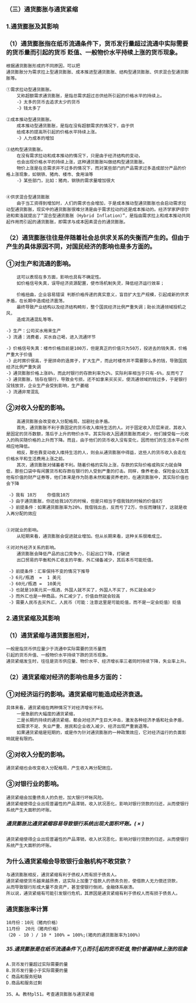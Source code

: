 ### （三）通货膨胀与通货紧缩
### 1.通货膨胀及其影响
### （1）通货膨胀指在纸币流通条件下，货币发行量超过流通中实际需要的货币量而引起的货币 贬值、一般物价水平持续上涨的货币现象。

    根据通货膨胀形成的不同原因，可以把
    通货膨胀分为需求拉上型通货膨胀、成本推进型通货膨胀、结构型通货膨胀、供求混合型通货膨胀等。
    
    ①需求拉动型通货膨胀。
        又称超额需求通货膨胀，是指总需求超过总供给所引起的价格水平的持续上。
        -》太多的货币去追求太少的货币
        -》钱太多了
        
    ②成本推动型通货膨胀。
        成本推动型通货膨胀，是指在没有超额需求的情况下，由于供
        给成本的提高所引起的价格水平持续上涨。
        -》人力成本的增加
        
    ③结构型通货膨胀。
        在没有需求拉动和成本推动的情况下，只是由于经济结构的变动，
        也会出现价格水平的持续上涨，这种通货膨胀叫做结构型通货膨胀。
        物价上涨是在总需求并不过多的情况下，而对某些部门的产品需求过多造成部分产品的价格上涨现象，如钢铁、猪肉、楼市、食用油等
        -》某些部门，比如：猪肉，钢铁的需求量增加很大
        
        
    ④供求混合型通货膨胀
        由于当工资得到增加时，人们的需求也会增加，于是成本推动型通货膨胀也会启动需求拉动型通货膨胀，现实中的通货膨胀很难分清是由于需求拉动的还是成本推动的。经济学家萨缪尔逊和索洛就提出了“混合型通货膨胀（Hybrid Inflation）”，是指由需求拉上和成本推动共同起作用而引起的通货膨胀，即需求与成本因素混合的通货膨胀。

### （2）通货膨胀往往是伴随着社会总供求关系的失衡而产生的。但由于产生的具体原因不同，对国民经济的影响也是多方面的。
### ①对生产和流通的影响。
        这可以表现在多方面，影响也具有不确定性。
        如价格信号失真，误导经济资源配置，使市场机制失灵，降低经济运行效率；
        
        价格扭曲，企业容易错误 判断价格传递的真实意义，盲目扩大生产规模，引起成新的供求矛盾，在长期中造成经济震荡，
        最终导致产业结构以及经济结构畸形，整个国民经济比例严重失调；助长流通领域投机之风，
        造成流通混乱等等。
    
    -》生产：公司买水用来生产
    -》流通：消费者，买水自己喝，进入流通环节
    
    -》价格信号失真：楼市价格目前是100万，但是真正的价值只为50万，投进去的钱失真，价格严重大于价值
    -》此时房价很高，于是拼命的造房子，扩大生产，而此时楼市并不需要那么多的钱，导致国民经济比例严重失调
    -》通货膨胀价格上涨8%，而此时银行的存款利率为2%，实际利率相当于只有-6%，反而亏了
    -》通货膨胀，钱存在银行，导致会亏损，还不如拿来买买买，使流通领域的钱过多，于是银行没钱放贷，企业生产会受到影响，生产萎缩
    -》流通非常混乱
   
        
        
        
### ②对收入分配的影响。
        高通货膨胀会改变收入分配格局，加剧社会矛盾。
        首先，通货膨胀不利于靠固定的货币收入维持生活的人。对于固定收入阶层来说，其收入是固定的货币数额，落后于上升的物价水平。其实际收入因通货膨胀而减少，他们接受每一元收入的购买随价格的上升而下降。而且，由于他们的货币收入没有变化，因而他们的生活水平必然相应地降低。
        相反，那些靠变动收入维持生活的人，则会从通货膨胀中得益，这些人的货币收入会走在价格水平和生活费用上涨之前。
        其次，通货膨胀对储蓄者不利。随着价格的实际上涨，存款的实际价格或购买力就会降低，那些口袋中有闲置货币和存款在银行的人受到严重的打击。同样，像养老金、保险金以及其他有价值的财产证券等，他们本来是作为防患未然和蓄资养老的，在通货膨胀中，其实际价值也会下降
    
     -》我有 10万    你借我10万
     -》由于通货膨胀，你还给我10万的时候，但是只相当于借我钱的时候的价值8万
     -》前提条件：如果通货膨胀率为20%，我借钱出去，反而亏了2万，你反而赚钱了，这就是收入再分配的效应

    
    ③对就业的影响。
        从短期来看，通货膨胀会促进就业增加。但从长期来看，这种关系很难成立。
        
    ④对对外经济关系的影响。
        通货膨胀会降低产品的出口竞争力，引起出口下降，打破进
        出口贸易的平衡和外汇收支的平衡，外汇储备减少，其后本币可能贬值。
        
     -》前提条件：汇率保持不变的情况下推导
     -》6元/瓶酒  =  1 美元
     -》60元/瓶酒 =  10美元
     -》也就是10美元买一瓶酒，外国人就不买了，外国人不买了，外汇就会减少
     -》而外汇也是一种商品，外汇减少了，价值自然就会较高
     -》需要人民币去买外汇，人民币（可能：注意这里是可能贬值，而不是一定会贬值）贬值
        

### 2.通货紧缩及其影响
### （1）通货紧缩与通货膨胀相对，
    一般是指货币供应量少于流通中实际需要的货币量而
    引起的货币升值、一般物价水平持续下跌的货币现象。
    通货紧缩发生时，往往是货币供应量、物价水平、经济增长率三者同时持续下降，失业率上升。
    
### （2）通货紧缩对经济的影响也是多方面的：
### ①对经济运行的影响。通货紧缩可能造成经济衰退。
    具体来看，通货紧缩在两种情况下对经济增长不利。
        一是急剧的大幅度的通货紧缩，
        二是长期的持续的通货紧缩，都会对经济产生巨大冲击，激发各种经济矛盾和社会矛盾，
        如需求不足、失业严重、居民和企业收入减少、经济出现严重衰退等。
        如果通货紧缩是短期的，或是作为针对通货膨胀的一种政策效应，它对经济运行的负面影响就是有限的。
    
### ②对收入分配的影响。
    通货紧缩也会改变收入分配格局，产生收入再分配效应。
    
### ③对银行业的影响。
    通货紧缩会加重债务人的负担，加大银行坏帐风险。
    通货紧缩使得企业出现普遍性的产品滞销，收入状况恶化，影响对银行贷款的归还，从而使银行系统产生大面积的坏账。

##### 通货膨胀比通货紧缩容易导致银行系统出现大面积坏账。( × )    
    通货紧缩使得企业出现普遍性的产品滞销，收入状况恶化，影响对银行贷款的归还，从而使银行系统产生大面积的坏账。
    
### 为什么通货紧缩会导致银行金融机构不敢贷款？
    与通货膨胀相反，通货紧缩有利于债权人而有损于债务人。
    通货紧缩使货币越来越昂贵，这实际上加重了借款人的债务负担，使借款人无力偿还贷款，
    从而导致银行形成大量不良资产，甚至使银行倒闭，金融体系崩溃。
    所以说，通货紧缩有可能引发银行危机，其原因是通货紧缩有利于债权人而有损于债务人。    
    
### 通货膨胀率计算
    10月份：10元（猪肉价格）      
    11月份  20元（猪肉价格）
    （20 - 10 ）/ 10 * 100% = 100%;(猪肉的通货膨胀率为100%)    
    
##### 35.通货膨胀是在纸币流通条件下,()而引|起的货币贬值,物价普遍持续上涨的现象
    A.货币发行量超过实际需要的量
    B.货币发行量小于实际需要的量
    C 商品和服务短缺
    D.商品和服务过剩

    35、A。教材pl51。考查通货膨胀与通货紧缩


































    
